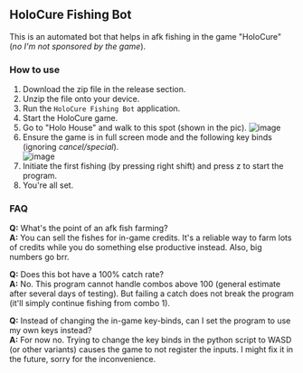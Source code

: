 ## HoloCure Fishing Bot

This is an automated bot that helps in afk fishing in the game "HoloCure" (*no I'm not sponsored by the game*). <br>

### How to use
1. Download the zip file in the release section.
2. Unzip the file onto your device.
3. Run the `HoloCure Fishing Bot` application.
4. Start the HoloCure game.
5. Go to "Holo House" and walk to this spot (shown in the pic).
![image](https://github.com/ChillinRage/HoloCure-Fishing-Bot/assets/73763719/75100385-3130-4b54-a8fb-15405d8961a6)<br>
6. Ensure the game is in full screen mode and the following key binds (ignoring *cancel/special*). <br>
 ![image](https://github.com/ChillinRage/HoloCure-Fishing-Bot/assets/73763719/ce9ae1f6-25dc-46f5-ac80-75a2c22f521d)<br>
7. Initiate the first fishing (by pressing right shift) and press z to start the program.
8. You're all set.

### FAQ
**Q:** What's the point of an afk fish farming? <br>
**A:** You can sell the fishes for in-game credits. It's a reliable way to farm lots of credits while you do something else productive instead. Also, big numbers go brr.

**Q:** Does this bot have a 100% catch rate? <br>
**A:** No. This program cannot handle combos above 100 (general estimate after several days of testing). But failing a catch does not break the program (it'll simply continue fishing from combo 1).

**Q:** Instead of changing the in-game key-binds, can I set the program to use my own keys instead? <br>
**A:** For now no. Trying to change the key binds in the python script to WASD (or other variants) causes the game to not register the inputs. I might fix it in the future, sorry for the inconvenience.
